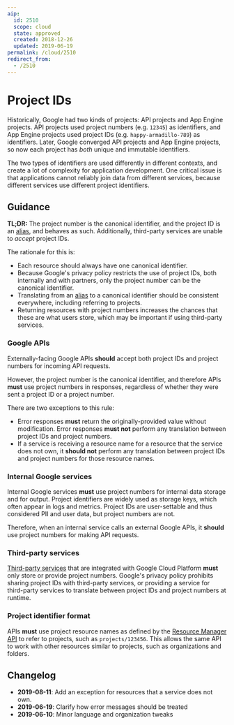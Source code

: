 ```yaml
---
aip:
  id: 2510
  scope: cloud
  state: approved
  created: 2018-12-26
  updated: 2019-06-19
permalink: /cloud/2510
redirect_from:
  - /2510
---
```


# Project IDs

Historically, Google had two kinds of projects: API projects and App Engine
projects. API projects used project numbers (e.g. `12345`) as identifiers, and
App Engine projects used project IDs (e.g. `happy-armadillo-789`) as
identifiers. Later, Google converged API projects and App Engine projects, so
now each project has _both_ unique and immutable identifiers.

The two types of identifiers are used differently in different contexts, and
create a lot of complexity for application development. One critical issue is
that applications cannot reliably join data from different services, because
different services use different project identifiers.

## Guidance

**TL;DR:** The project number is the canonical identifier, and the project ID
is an [alias][], and behaves as such. Additionally, third-party services are
unable to _accept_ project IDs.

The rationale for this is:

- Each resource should always have one canonical identifier.
- Because Google's privacy policy restricts the use of project IDs, both
  internally and with partners, only the project number can be the canonical
  identifier.
- Translating from an [alias][] to a canonical identifier should be consistent
  everywhere, including referring to projects.
- Returning resources with project numbers increases the chances that these are
  what users store, which may be important if using third-party services.

### Google APIs

Externally-facing Google APIs **should** accept both project IDs and project
numbers for incoming API requests.

However, the project number is the canonical identifier, and therefore APIs
**must** use project numbers in responses, regardless of whether they were sent
a project ID or a project number.

There are two exceptions to this rule:

- Error responses **must** return the originally-provided value without
  modification. Error responses **must not** perform any translation between
  project IDs and project numbers.
- If a service is receiving a resource name for a resource that the service
  does not own, it **should not** perform any translation between project IDs
  and project numbers for those resource names.

### Internal Google services

Internal Google services **must** use project numbers for internal data storage
and for output. Project identifiers are widely used as storage keys, which
often appear in logs and metrics. Project IDs are user-settable and thus
considered PII and user data, but project numbers are not.

Therefore, when an internal service calls an external Google APIs, it
**should** use project numbers for making API requests.

### Third-party services

[Third-party services](https://cloud.google.com/marketplace) that are
integrated with Google Cloud Platform **must** only store or provide project
numbers. Google's privacy policy prohibits sharing project IDs with third-party
services, or providing a service for third-party services to translate between
project IDs and project numbers at runtime.

### Project identifier format

APIs **must** use project resource names as defined by the [Resource Manager
API][] to refer to projects, such as `projects/123456`. This allows the same
API to work with other resources similar to projects, such as organizations and
folders.

[alias]: ../0122.md#resource-id-aliases
[resource manager api]: https://cloud.google.com/resource-manager/

## Changelog

- **2019-08-11**: Add an exception for resources that a service does not own.
- **2019-06-19**: Clarify how error messages should be treated
- **2019-06-10**: Minor language and organization tweaks

